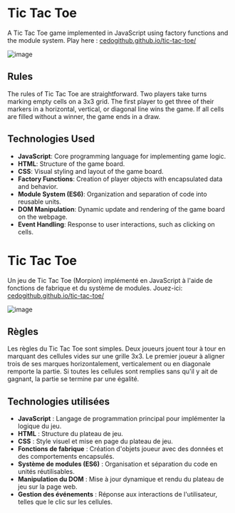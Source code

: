 # Tic Tac Toe

A Tic Tac Toe game implemented in JavaScript using factory functions and the module system. Play here : [cedogithub.github.io/tic-tac-toe/](https://cedogithub.github.io/tic-tac-toe/)

![image](https://github.com/cedogithub/tic-tac-toe/assets/39746523/817a0a4c-a1d6-4ba4-9d57-52ab8f77b789)

## Rules
The rules of Tic Tac Toe are straightforward. Two players take turns marking empty cells on a 3x3 grid. The first player to get three of their markers in a horizontal, vertical, or diagonal line wins the game. If all cells are filled without a winner, the game ends in a draw.

## Technologies Used

- **JavaScript**: Core programming language for implementing game logic.
- **HTML**: Structure of the game board.
- **CSS**: Visual styling and layout of the game board.
- **Factory Functions**: Creation of player objects with encapsulated data and behavior.
- **Module System (ES6)**: Organization and separation of code into reusable units.
- **DOM Manipulation**: Dynamic update and rendering of the game board on the webpage.
- **Event Handling**: Response to user interactions, such as clicking on cells.


# Tic Tac Toe

Un jeu de Tic Tac Toe (Morpion) implémenté en JavaScript à l'aide de fonctions de fabrique et du système de modules.
Jouez-ici: [cedogithub.github.io/tic-tac-toe/](https://cedogithub.github.io/tic-tac-toe/)

![image](https://github.com/cedogithub/tic-tac-toe/assets/39746523/67b9e4fc-abb9-4534-abba-5fa2f553f852)

## Règles
Les règles du Tic Tac Toe sont simples. Deux joueurs jouent tour à tour en marquant des cellules vides sur une grille 3x3. Le premier joueur à aligner trois de ses marques horizontalement, verticalement ou en diagonale remporte la partie. Si toutes les cellules sont remplies sans qu'il y ait de gagnant, la partie se termine par une égalité.

## Technologies utilisées

- **JavaScript** : Langage de programmation principal pour implémenter la logique du jeu.
- **HTML** : Structure du plateau de jeu.
- **CSS** : Style visuel et mise en page du plateau de jeu.
- **Fonctions de fabrique** : Création d'objets joueur avec des données et des comportements encapsulés.
- **Système de modules (ES6)** : Organisation et séparation du code en unités réutilisables.
- **Manipulation du DOM** : Mise à jour dynamique et rendu du plateau de jeu sur la page web.
- **Gestion des événements** : Réponse aux interactions de l'utilisateur, telles que le clic sur les cellules.
